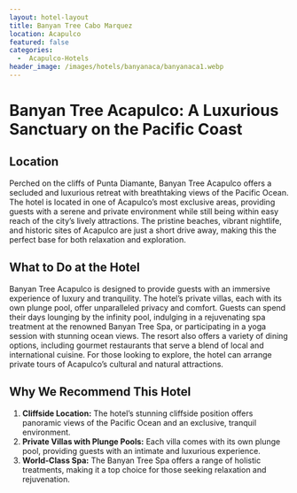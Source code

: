 ```yaml
---
layout: hotel-layout
title: Banyan Tree Cabo Marquez
location: Acapulco
featured: false
categories:
  -  Acapulco-Hotels
header_image: /images/hotels/banyanaca/banyanaca1.webp
---
```

# Banyan Tree Acapulco: A Luxurious Sanctuary on the Pacific Coast

## Location

Perched on the cliffs of Punta Diamante, Banyan Tree Acapulco offers a secluded and luxurious retreat with breathtaking views of the Pacific Ocean. The hotel is located in one of Acapulco’s most exclusive areas, providing guests with a serene and private environment while still being within easy reach of the city’s lively attractions. The pristine beaches, vibrant nightlife, and historic sites of Acapulco are just a short drive away, making this the perfect base for both relaxation and exploration.

## What to Do at the Hotel

Banyan Tree Acapulco is designed to provide guests with an immersive experience of luxury and tranquility. The hotel’s private villas, each with its own plunge pool, offer unparalleled privacy and comfort. Guests can spend their days lounging by the infinity pool, indulging in a rejuvenating spa treatment at the renowned Banyan Tree Spa, or participating in a yoga session with stunning ocean views. The resort also offers a variety of dining options, including gourmet restaurants that serve a blend of local and international cuisine. For those looking to explore, the hotel can arrange private tours of Acapulco’s cultural and natural attractions.

## Why We Recommend This Hotel

1. **Cliffside Location:** The hotel’s stunning cliffside position offers panoramic views of the Pacific Ocean and an exclusive, tranquil environment.
2. **Private Villas with Plunge Pools:** Each villa comes with its own plunge pool, providing guests with an intimate and luxurious experience.
3. **World-Class Spa:** The Banyan Tree Spa offers a range of holistic treatments, making it a top choice for those seeking relaxation and rejuvenation.

